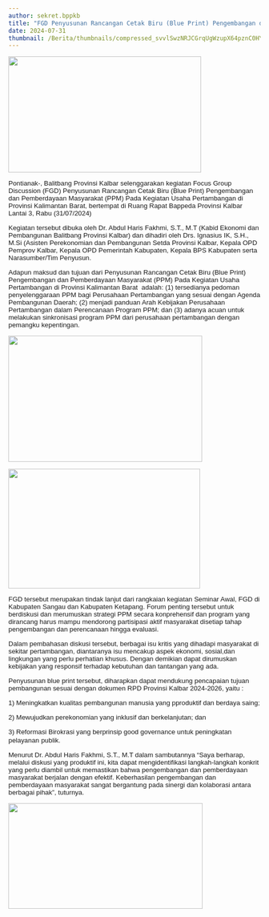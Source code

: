 ```yaml
---
author: sekret.bppkb
title: "FGD Penyusunan Rancangan Cetak Biru (Blue Print) Pengembangan dan Pemberdayaan Masyarakat (PPM) Pada Kegiatan Usaha Pertambangan di Provinsi Kalimantan Barat"
date: 2024-07-31
thumbnail: /Berita/thumbnails/compressed_svvlSwzNRJCGrqUgWzupX64pznC0HYg26feVheqd.png
---
```

<p style="line-height: 1.1;"><span style="font-size: 10pt; font-family: arial, helvetica, sans-serif;"><img src="/images/ti9zToXWhEcLBAyS1tlq.png" width="385" height="232" alt="" /></span></p>
<p class="MsoNormal" style="margin-bottom: 0cm; line-height: normal;"><span style="font-size: 10pt; font-family: arial, helvetica, sans-serif;">Pontianak-, Balitbang Provinsi Kalbar selenggarakan kegiatan Focus Group Discussion (FGD) Penyusunan Rancangan Cetak Biru (Blue Print) Pengembangan dan Pemberdayaan Masyarakat (PPM) Pada Kegiatan Usaha Pertambangan di Provinsi Kalimantan Barat, bertempat di Ruang Rapat Bappeda Provinsi Kalbar Lantai 3, Rabu (31/07/2024)</span></p>
<p style="line-height: 1.1;"><span style="font-size: 10pt; font-family: arial, helvetica, sans-serif;"> </span></p>
<p class="MsoNormal" style="margin-bottom: 0cm; line-height: normal;"><span style="font-size: 10pt; font-family: arial, helvetica, sans-serif;">Kegiatan tersebut dibuka oleh Dr. Abdul Haris Fakhmi, S.T., M.T (Kabid Ekonomi dan Pembangunan Balitbang Provinsi Kalbar) dan dihadiri oleh Drs. Ignasius IK, S.H., M.Si (Asisten Perekonomian dan Pembangunan Setda Provinsi Kalbar, Kepala OPD Pemprov Kalbar, Kepala OPD Pemerintah Kabupaten, Kepala BPS Kabupaten serta Narasumber/Tim Penyusun.</span></p>
<p style="line-height: 1.1;"><span style="font-size: 10pt; font-family: arial, helvetica, sans-serif;"> </span></p>
<p class="MsoNormal" style="margin-bottom: 0cm; line-height: normal;"><span style="font-size: 10pt; font-family: arial, helvetica, sans-serif;">Adapun maksud dan tujuan dari Penyusunan Rancangan Cetak Biru (Blue Print) Pengembangan dan Pemberdayaan Masyarakat (PPM) Pada Kegiatan Usaha Pertambangan di Provinsi Kalimantan Barat <span style="mso-spacerun: yes;">&nbsp;</span>adalah: (1) tersedianya pedoman penyelenggaraan PPM bagi Perusahaan Pertambangan yang sesuai dengan Agenda Pembangunan Daerah; (2) menjadi panduan Arah Kebijakan Perusahaan Pertambangan dalam Perencanaan Program PPM; dan (3) adanya acuan untuk melakukan sinkronisasi program PPM dari perusahaan pertambangan dengan pemangku kepentingan.</span></p>
<p class="MsoNormal" style="margin-bottom: 0cm; line-height: normal;"><span style="font-size: 10pt; font-family: arial, helvetica, sans-serif;"><img src="/images/jMZW17RxPEntjX6FNJaW.png" width="387" height="252" alt="" /></span></p>
<p class="MsoNormal" style="margin-bottom: 0cm; line-height: normal;"><span style="font-size: 10pt; font-family: arial, helvetica, sans-serif;"><img src="/images/VyUjhRaMDQpXIHEEqQ8R.png" width="383" height="239" alt="" /></span></p>
<p style="line-height: 1.1;"><span style="font-size: 10pt; font-family: arial, helvetica, sans-serif;"> </span></p>
<p class="MsoNormal" style="margin-bottom: 0cm; line-height: normal;"><span style="font-size: 10pt; font-family: arial, helvetica, sans-serif;">FGD tersebut merupakan tindak lanjut dari rangkaian kegiatan Seminar Awal, FGD di Kabupaten Sangau dan Kabupaten Ketapang. Forum penting tersebut untuk berdiskusi dan merumuskan strategi PPM secara konprehensif dan program yang dirancang harus mampu mendorong partisipasi aktif masyarakat disetiap tahap pengembangan dan perencanaan hingga evaluasi.</span></p>
<p style="line-height: 1.1;"><span style="font-size: 10pt; font-family: arial, helvetica, sans-serif;"> </span></p>
<p class="MsoNormal" style="margin-bottom: 0cm; line-height: normal;"><span style="font-size: 10pt; font-family: arial, helvetica, sans-serif;">Dalam pembahasan diskusi tersebut, berbagai isu kritis yang dihadapi masyarakat di sekitar pertambangan, diantaranya isu mencakup aspek ekonomi, sosial,dan lingkungan yang perlu perhatian khusus. Dengan demikian dapat dirumuskan kebijakan yang responsif terhadap kebutuhan dan tantangan yang ada.</span></p>
<p style="line-height: 1.1;"><span style="font-size: 10pt; font-family: arial, helvetica, sans-serif;"> </span></p>
<p class="MsoNormal" style="margin-bottom: 0cm; line-height: normal;"><span style="font-size: 10pt; font-family: arial, helvetica, sans-serif;">Penyusunan blue print tersebut, diharapkan dapat mendukung pencapaian tujuan pembangunan sesuai dengan dokumen RPD Provinsi Kalbar 2024-2026, yaitu :<o:p></o:p></span></p>
<p style="line-height: 1.1;"><span style="font-size: 10pt; font-family: arial, helvetica, sans-serif;"> </span></p>
<p class="MsoNormal" style="margin-bottom: 0cm; line-height: normal;"><span style="font-size: 10pt; font-family: arial, helvetica, sans-serif;">1) Meningkatkan kualitas pembangunan manusia yang pproduktif dan berdaya saing;<o:p></o:p></span></p>
<p style="line-height: 1.1;"><span style="font-size: 10pt; font-family: arial, helvetica, sans-serif;"> </span></p>
<p class="MsoNormal" style="margin-bottom: 0cm; line-height: normal;"><span style="font-size: 10pt; font-family: arial, helvetica, sans-serif;">2) Mewujudkan perekonomian yang inklusif dan berkelanjutan; dan<o:p></o:p></span></p>
<p style="line-height: 1.1;"><span style="font-size: 10pt; font-family: arial, helvetica, sans-serif;"> </span></p>
<p class="MsoNormal" style="margin-bottom: 0cm; line-height: normal;"><span style="font-size: 10pt; font-family: arial, helvetica, sans-serif;">3) Reformasi Birokrasi yang berprinsip good governance untuk peningkatan pelayanan</span><span style="mso-spacerun: yes;">&nbsp;</span><span style="font-family: arial, helvetica, sans-serif; font-size: 10pt;">publik.</span></p>
<p style="line-height: 1.1;"><span style="font-size: 10pt; font-family: arial, helvetica, sans-serif;"> </span></p>
<p class="MsoNormal" style="margin-bottom: 0cm; line-height: normal;"><span style="font-size: 10pt; font-family: arial, helvetica, sans-serif;">Menurut Dr. Abdul Haris Fakhmi, S.T., M.T dalam sambutannya &ldquo;Saya berharap, melalui diskusi yang produktif ini, kita dapat mengidentifikasi langkah-langkah konkrit yang perlu diambil untuk memastikan bahwa pengembangan dan pemberdayaan masyarakat berjalan dengan efektif. Keberhasilan pengembangan dan pemberdayaan masyarakat sangat bergantung pada sinergi dan kolaborasi antara berbagai pihak&rdquo;, tuturnya.<o:p></o:p></span></p>
<p class="MsoNormal" style="margin-bottom: 0cm; line-height: normal;"><span style="font-size: 10pt; font-family: arial, helvetica, sans-serif;"><img src="/images/nxqpJ4XHZS17OexIKju2.png" width="388" height="211" alt="" /></span></p>
